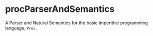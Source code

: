 # procParserAndSemantics
A Parser and Natural Semantics for the basic imperitive programming language, `Proc`.
